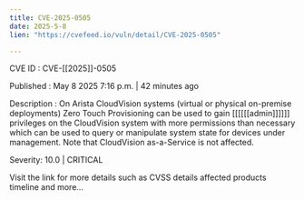 ```yaml
---
title: CVE-2025-0505
date: 2025-5-8
lien: "https://cvefeed.io/vuln/detail/CVE-2025-0505"

---
```


CVE ID : CVE-[[2025]]-0505

Published :  May 8
2025
7:16 p.m. | 42 minutes ago

Description : On Arista CloudVision systems (virtual or physical on-premise deployments)
Zero Touch Provisioning can be used to gain [[[[[[admin]]]]]] privileges on the CloudVision system
with more permissions than necessary
which can be used to query or manipulate system state for devices under management. Note that CloudVision as-a-Service is not affected.

Severity: 10.0 | CRITICAL

Visit the link for more details
such as CVSS details
affected products
timeline
and more...
